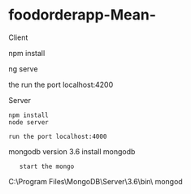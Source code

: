 # foodorderapp-Mean-

Client    


  npm install 
  
  ng serve
  
  the run the port localhost:4200 
  
  
  
  Server
  
    npm install
    node server 
    
    run the port localhost:4000
    
   mongodb version 3.6
   install mongodb 
   
       start the mongo  

  C:\Program Files\MongoDB\Server\3.6\bin\   mongod
    
  
